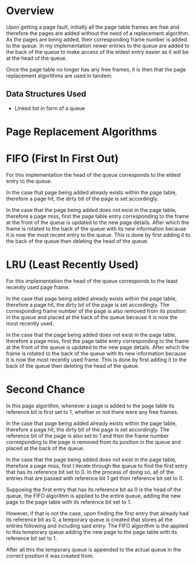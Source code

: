 # Overview
Upon getting a page fault, initially all the page table frames are free and therefore the pages are added without the need of a replacement algorithm. As the pages are being added, their corresponding frame number is added to the queue. In my implementation newer entries to the queue are added to the back of the queue to make access of the eldest entry easier as it will be at the head of the queue.

Once the page table no longer has any free frames, it is then that the page replacement algorithms are used in tandem.

## Data Structures Used
* Linked list in form of a queue

# Page Replacement Algorithms
# FIFO (First In First Out)
For this implementation the head of the queue corresponds to the eldest entry to the queue.

In the case that page being added already exists within the page table, therefore a page hit, the dirty bit of the page is set accordingly.

In the case that the page being added does not exist in the page table, therefore a page miss, first the page table entry corresponding to the frame at the front of the queue is updated to the new page details. After which the frame is rotated to the back of the queue with its new information because it is now the most recent entry to the queue. This is done by first adding it to the back of the queue then deleting the head of the queue.


# LRU (Least Recently Used)
For this implementation the head of the queue corresponds to the least recently used page frame.

In the case that page being added already exists within the page table, therefore a page hit, the dirty bit of the page is set accordingly. The corresponding frame number of the page is also removed from its position in the queue and placed at the back of the queue because it is now the most recently used.

In the case that the page being added does not exist in the page table, therefore a page miss, first the page table entry corresponding to the frame at the front of the queue is updated to the new page details. After which the frame is rotated to the back of the queue with its new information because it is now the most recently used frame. This is done by first adding it to the back of the queue then deleting the head of the queue.

# Second Chance
In this page algorithm, whenever a page is added to the page table its reference bit is first set to 1, whether or not there were any free frames.

In the case that page being added already exists within the page table, therefore a page hit, the dirty bit of the page is set accordingly. The reference bit of the page is also set to 1 and then the frame number corresponding to the page is removed from its position in the queue and placed at the back of the queue.

In the case that the page being added does not exist in the page table, therefore a page miss, first I iterate through the queue to find the first entry that has its reference bit set to 0. In the process of doing so, all of the entries that are passed with reference bit 1 get their reference bit set to 0.

Supposing the first entry that has its reference bit as 0 is the head of the queue, the FIFO algorithm is applied to the entire queue, adding the new page to the page table with its reference bit set to 1.

However, if that is not the case, upon finding the first entry that already had its reference bit as 0, a temporary queue is created that stores all the entries following and including said entry. The FIFO algorithm is the applied to this temporary queue adding the new page to the page table with its reference bit set to 1.

After all this the temporary queue is appended to the actual queue in the correct position it was created from.